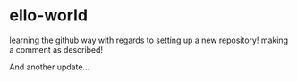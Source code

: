 # ello-world
learning the github way with regards to setting up a new repository!
making a comment as described!

And another update...
